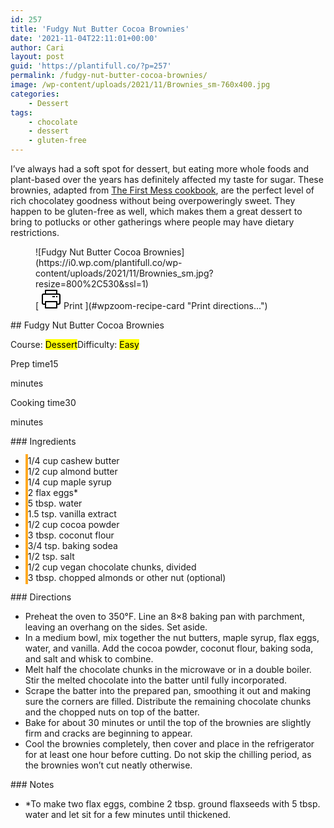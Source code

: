 ```yaml
---
id: 257
title: 'Fudgy Nut Butter Cocoa Brownies'
date: '2021-11-04T22:11:01+00:00'
author: Cari
layout: post
guid: 'https://plantifull.co/?p=257'
permalink: /fudgy-nut-butter-cocoa-brownies/
image: /wp-content/uploads/2021/11/Brownies_sm-760x400.jpg
categories:
    - Dessert
tags:
    - chocolate
    - dessert
    - gluten-free
---
```


I’ve always had a soft spot for dessert, but eating more whole foods and plant-based over the years has definitely affected my taste for sugar. These brownies, adapted from [The First Mess cookbook](https://thefirstmess.com/the-first-mess-cookbook/), are the perfect level of rich chocolatey goodness without being overpoweringly sweet. They happen to be gluten-free as well, which makes them a great dessert to bring to potlucks or other gatherings where people may have dietary restrictions.

<div class="wp-block-wpzoom-recipe-card-block-recipe-card header-content-align-left block-alignment-left recipe-card-noimage is-style-newdesign" id="wpzoom-recipe-card"><div class="recipe-card-image"> <figure> ![Fudgy Nut Butter Cocoa Brownies](https://i0.wp.com/plantifull.co/wp-content/uploads/2021/11/Brownies_sm.jpg?resize=800%2C530&ssl=1) <figcaption><div class="wpzoom-recipe-card-print-link"> [ <svg class="wpzoom-rcb-icon-print-link" height="32" viewbox="0 0 32 32" width="32" xmlns="http://www.w3.org/2000/svg"> <g data-name="Layer 55" id="Layer_55"> <path class="wpzoom-rcb-print-icon" d="M28,25H25a1,1,0,0,1,0-2h3a1,1,0,0,0,1-1V10a1,1,0,0,0-1-1H4a1,1,0,0,0-1,1V22a1,1,0,0,0,1,1H7a1,1,0,0,1,0,2H4a3,3,0,0,1-3-3V10A3,3,0,0,1,4,7H28a3,3,0,0,1,3,3V22A3,3,0,0,1,28,25Z"></path> <path class="wpzoom-rcb-print-icon" d="M25,31H7a1,1,0,0,1-1-1V20a1,1,0,0,1,1-1H25a1,1,0,0,1,1,1V30A1,1,0,0,1,25,31ZM8,29H24V21H8Z"></path> <path class="wpzoom-rcb-print-icon" d="M25,9a1,1,0,0,1-1-1V3H8V8A1,1,0,0,1,6,8V2A1,1,0,0,1,7,1H25a1,1,0,0,1,1,1V8A1,1,0,0,1,25,9Z"></path> <rect class="wpzoom-rcb-print-icon" height="2" width="2" x="24" y="11"></rect> <rect class="wpzoom-rcb-print-icon" height="2" width="4" x="18" y="11"></rect> </g> </svg> <span>Print</span> ](#wpzoom-recipe-card "Print directions...") </div> </figcaption> </figure> </div><div class="recipe-card-heading">## Fudgy Nut Butter Cocoa Brownies

<span class="recipe-card-course">Course: <mark>Dessert</mark></span><span class="recipe-card-difficulty">Difficulty: <mark>Easy</mark></span></div><div class="recipe-card-details"><div class="details-items"><div class="detail-item detail-item-1"><span class="detail-item-icon oldicon oldicon-clock" style="color: #FFA921;"></span><span class="detail-item-label">Prep time</span>15

<span class="detail-item-unit">minutes</span></div><div class="detail-item detail-item-2"><span class="detail-item-icon foodicons foodicons-cooking-food-in-a-hot-casserole" style="color: #FFA921;"></span><span class="detail-item-label">Cooking time</span>30

<span class="detail-item-unit">minutes</span></div></div></div><div class="recipe-card-ingredients">### Ingredients

- <span class="tick-circle" style="border: 2px solid #FFA921;"></span><span class="wpzoom-rcb-ingredient-name">1/4 cup cashew butter</span>
- <span class="tick-circle" style="border: 2px solid #FFA921;"></span><span class="wpzoom-rcb-ingredient-name">1/2 cup almond butter</span>
- <span class="tick-circle" style="border: 2px solid #FFA921;"></span><span class="wpzoom-rcb-ingredient-name">1/4 cup maple syrup</span>
- <span class="tick-circle" style="border: 2px solid #FFA921;"></span><span class="wpzoom-rcb-ingredient-name">2 flax eggs\*</span>
- <span class="tick-circle" style="border: 2px solid #FFA921;"></span><span class="wpzoom-rcb-ingredient-name">5 tbsp. water</span>
- <span class="tick-circle" style="border: 2px solid #FFA921;"></span><span class="wpzoom-rcb-ingredient-name">1.5 tsp. vanilla extract</span>
- <span class="tick-circle" style="border: 2px solid #FFA921;"></span><span class="wpzoom-rcb-ingredient-name">1/2 cup cocoa powder</span>
- <span class="tick-circle" style="border: 2px solid #FFA921;"></span><span class="wpzoom-rcb-ingredient-name">3 tbsp. coconut flour</span>
- <span class="tick-circle" style="border: 2px solid #FFA921;"></span><span class="wpzoom-rcb-ingredient-name">3/4 tsp. baking sodea</span>
- <span class="tick-circle" style="border: 2px solid #FFA921;"></span><span class="wpzoom-rcb-ingredient-name">1/2 tsp. salt</span>
- <span class="tick-circle" style="border: 2px solid #FFA921;"></span><span class="wpzoom-rcb-ingredient-name">1/2 cup vegan chocolate chunks, divided</span>
- <span class="tick-circle" style="border: 2px solid #FFA921;"></span><span class="wpzoom-rcb-ingredient-name">3 tbsp. chopped almonds or other nut (optional)</span>

</div><div class="recipe-card-directions">### Directions

- Preheat the oven to 350°F. Line an 8×8 baking pan with parchment, leaving an overhang on the sides. Set aside.
- In a medium bowl, mix together the nut butters, maple syrup, flax eggs, water, and vanilla. Add the cocoa powder, coconut flour, baking soda, and salt and whisk to combine.
- Melt half the chocolate chunks in the microwave or in a double boiler. Stir the melted chocolate into the batter until fully incorporated.
- Scrape the batter into the prepared pan, smoothing it out and making sure the corners are filled. Distribute the remaining chocolate chunks and the chopped nuts on top of the batter.
- Bake for about 30 minutes or until the top of the brownies are slightly firm and cracks are beginning to appear.
- Cool the brownies completely, then cover and place in the refrigerator for at least one hour before cutting. Do not skip the chilling period, as the brownies won’t cut neatly otherwise.

</div><div class="recipe-card-notes">### Notes

- \*To make two flax eggs, combine 2 tbsp. ground flaxseeds with 5 tbsp. water and let sit for a few minutes until thickened.

 </div><script type="application/ld+json">{"@context":"https:\/\/schema.org","@type":"Recipe","name":"Fudgy Nut Butter Cocoa Brownies","image":["https:\/\/plantifull.co\/wp-content\/uploads\/2021\/11\/Brownies_sm.jpg","https:\/\/plantifull.co\/wp-content\/uploads\/2021\/11\/Brownies_sm-500x500.jpg","https:\/\/plantifull.co\/wp-content\/uploads\/2021\/11\/Brownies_sm-500x375.jpg","https:\/\/plantifull.co\/wp-content\/uploads\/2021\/11\/Brownies_sm-480x270.jpg"],"description":"","keywords":["chocolate","dessert","gluten-free"],"author":{"@type":"Person","name":"Cari"},"datePublished":"2021-11-04T22:11:01+00:00","prepTime":"PT15M","cookTime":"PT30M","totalTime":"PT45M","recipeCategory":["Dessert"],"recipeCuisine":[],"recipeYield":"","nutrition":{"@type":"NutritionInformation"},"recipeIngredient":["1\/4 cup cashew butter","1\/2 cup almond butter","1\/4 cup maple syrup","2 flax eggs*","5 tbsp. water","1.5 tsp. vanilla extract","1\/2 cup cocoa powder","3 tbsp. coconut flour","3\/4 tsp. baking sodea","1\/2 tsp. salt","1\/2 cup vegan chocolate chunks, divided","3 tbsp. chopped almonds or other nut (optional)"],"recipeInstructions":[{"@type":"HowToStep","name":"Preheat the oven to 350°F. Line an 8x8 baking pan with parchment, leaving an overhang on the sides. Set aside.","text":"Preheat the oven to 350°F. Line an 8x8 baking pan with parchment, leaving an overhang on the sides. Set aside.","url":"https:\/\/plantifull.co\/fudgy-nut-butter-cocoa-brownies\/#wpzoom-rcb-direction-step-0","image":""},{"@type":"HowToStep","name":"In a medium bowl, mix together the nut butters, maple syrup, flax eggs, water, and vanilla. Add the cocoa powder, coconut flour, baking soda, and salt and whisk to combine.","text":"In a medium bowl, mix together the nut butters, maple syrup, flax eggs, water, and vanilla. Add the cocoa powder, coconut flour, baking soda, and salt and whisk to combine.","url":"https:\/\/plantifull.co\/fudgy-nut-butter-cocoa-brownies\/#wpzoom-rcb-direction-step-111","image":""},{"@type":"HowToStep","name":"Melt half the chocolate chunks in the microwave or in a double boiler. Stir the melted chocolate into the batter until fully incorporated.","text":"Melt half the chocolate chunks in the microwave or in a double boiler. Stir the melted chocolate into the batter until fully incorporated.","url":"https:\/\/plantifull.co\/fudgy-nut-butter-cocoa-brownies\/#wpzoom-rcb-direction-step-284","image":""},{"@type":"HowToStep","name":"Scrape the batter into the prepared pan, smoothing it out and making sure the corners are filled. Distribute the remaining chocolate chunks and the chopped nuts on top of the batter.","text":"Scrape the batter into the prepared pan, smoothing it out and making sure the corners are filled. Distribute the remaining chocolate chunks and the chopped nuts on top of the batter.","url":"https:\/\/plantifull.co\/fudgy-nut-butter-cocoa-brownies\/#wpzoom-rcb-direction-step-423","image":""},{"@type":"HowToStep","name":"Bake for about 30 minutes or until the top of the brownies are slightly firm and cracks are beginning to appear.","text":"Bake for about 30 minutes or until the top of the brownies are slightly firm and cracks are beginning to appear.","url":"https:\/\/plantifull.co\/fudgy-nut-butter-cocoa-brownies\/#wpzoom-rcb-direction-step-606","image":""},{"@type":"HowToStep","name":"Cool the brownies completely, then cover and place in the refrigerator for at least one hour before cutting. Do not skip the chilling period, as the brownies won't cut neatly otherwise.","text":"Cool the brownies completely, then cover and place in the refrigerator for at least one hour before cutting. Do not skip the chilling period, as the brownies won't cut neatly otherwise.","url":"https:\/\/plantifull.co\/fudgy-nut-butter-cocoa-brownies\/#wpzoom-rcb-direction-step-719","image":""}]}</script></div>